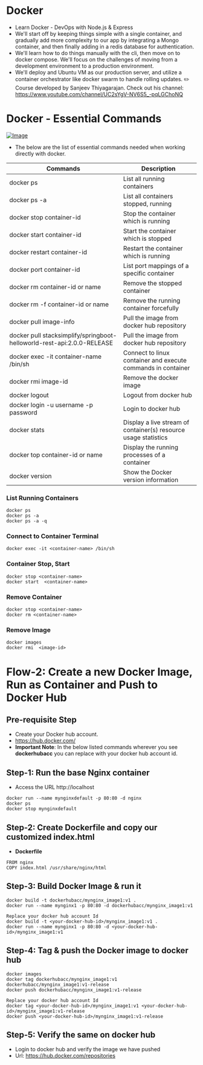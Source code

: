 # Docker

- Learn Docker - DevOps with Node.js & Express
- We'll start off by keeping things simple with a single container, and gradually add more complexity to our app by integrating a Mongo container, and then finally adding in a redis database for authentication. 
- We'll learn how to do things manually with the cli, then move on to docker compose. We'll focus on the challenges of moving from a development environment to a production environment. 
- We'll deploy and Ubuntu VM as our production server, and utilize a container orchestrator like docker swarm to handle rolling updates.
✏️ Course developed by Sanjeev Thiyagarajan. Check out his channel: https://www.youtube.com/channel/UC2sYgV-NV6S5_-pqLGChoNQ


# Docker - Essential Commands

[![Image](https://i.redd.it/yy2amgcfwwk31.png "DevOps or Release Engineering")](https://www.google.com/)

- The below are the list of essential commands needed when working directly with docker.

| Commands                                                               | Description                                                     |
| ---------------------------------------------------------------------- | --------------------------------------------------------------- |
| docker ps                                                              | List all running containers                                     |
| docker ps -a                                                           | List all containers stopped, running                            |
| docker stop container-id                                               | Stop the container which is running                             |
| docker start container-id                                              | Start the container which is stopped                            |
| docker restart container-id                                            | Restart the container which is running                          |
| docker port container-id                                               | List port mappings of a specific container                      |
| docker rm container-id or name                                         | Remove the stopped container                                    |
| docker rm -f container-id or name                                      | Remove the running container forcefully                         |
| docker pull image-info                                                 | Pull the image from docker hub repository                       |
| docker pull stacksimplify/springboot-helloworld-rest-api:2.0.0-RELEASE | Pull the image from docker hub repository                       |
| docker exec -it container-name /bin/sh                                 | Connect to linux container and execute commands in container    |
| docker rmi image-id                                                    | Remove the docker image                                         |
| docker logout                                                          | Logout from docker hub                                          |
| docker login -u username -p password                                   | Login to docker hub                                             |
| docker stats                                                           | Display a live stream of container(s) resource usage statistics |
| docker top container-id or name                                        | Display the running processes of a container                    |
| docker version                                                         | Show the Docker version information                             |

### List Running Containers

```
docker ps
docker ps -a
docker ps -a -q
```

### Connect to Container Terminal

```
docker exec -it <container-name> /bin/sh
```

### Container Stop, Start

```
docker stop <container-name>
docker start  <container-name>
```

### Remove Container

```
docker stop <container-name>
docker rm <container-name>
```

### Remove Image

```
docker images
docker rmi  <image-id>
```

# Flow-2: Create a new Docker Image, Run as Container and Push to Docker Hub

## Pre-requisite Step

- Create your Docker hub account.
- https://hub.docker.com/
- **Important Note**: In the below listed commands wherever you see **dockerhubacc** you can replace with your docker hub account id.

## Step-1: Run the base Nginx container

- Access the URL http://localhost

```
docker run --name mynginxdefault -p 80:80 -d nginx
docker ps
docker stop mynginxdefault
```

## Step-2: Create Dockerfile and copy our customized index.html

- **Dockerfile**

```
FROM nginx
COPY index.html /usr/share/nginx/html
```

## Step-3: Build Docker Image & run it

```
docker build -t dockerhubacc/mynginx_image1:v1 .
docker run --name mynginx1 -p 80:80 -d dockerhubacc/mynginx_image1:v1

Replace your docker hub account Id
docker build -t <your-docker-hub-id>/mynginx_image1:v1 .
docker run --name mynginx1 -p 80:80 -d <your-docker-hub-id>/mynginx_image1:v1
```

## Step-4: Tag & push the Docker image to docker hub

```
docker images
docker tag dockerhubacc/mynginx_image1:v1 dockerhubacc/mynginx_image1:v1-release
docker push dockerhubacc/mynginx_image1:v1-release

Replace your docker hub account Id
docker tag <your-docker-hub-id>/mynginx_image1:v1 <your-docker-hub-id>/mynginx_image1:v1-release
docker push <your-docker-hub-id>/mynginx_image1:v1-release
```

## Step-5: Verify the same on docker hub

- Login to docker hub and verify the image we have pushed
- Url: https://hub.docker.com/repositories
